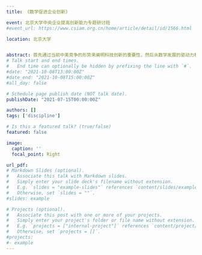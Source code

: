 ```yaml
---
title: 《数学促进企业创新》

event: 北京大学中央企业提高创新能力专题研讨班
#event_url: https://www.csiam.org.cn/home/article/detail/id/1566.html

location: 北京大学


abstract: 首先通过当前中美竞争的形势来阐明科技创新的重要性，然后从数学发展的驱动力和价值观来分析科技创新离不开数学的深度参与，接下来通过对企业数字化转型的分析说明企业中的问题几乎都与数学相关，并以华为模式为例介绍数学将如何促进企业创新，最后对北京大学如何在其中发挥作用进行了思考。
# Talk start and end times.
#   End time can optionally be hidden by prefixing the line with `#`.
#date: "2021-10-08T13:00:00Z"
#date_end: "2021-10-08T15:00:00Z"
#all_day: false

# Schedule page publish date (NOT talk date).
publishDate: "2021-07-15T00:00:00Z"

authors: []
tags: ['discipline']

# Is this a featured talk? (true/false)
featured: false

image:
  caption: ''
  focal_point: Right

url_pdf:
# Markdown Slides (optional).
#   Associate this talk with Markdown slides.
#   Simply enter your slide deck's filename without extension.
#   E.g. `slides = "example-slides"` references `content/slides/example-slides.md`.
#   Otherwise, set `slides = ""`.
#slides: example

# Projects (optional).
#   Associate this post with one or more of your projects.
#   Simply enter your project's folder or file name without extension.
#   E.g. `projects = ["internal-project"]` references `content/project/deep-learning/index.md`.
#   Otherwise, set `projects = []`.
#projects:
#- example
---
```



